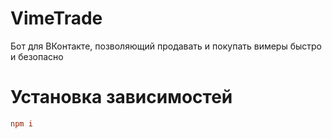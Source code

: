 # VimeTrade
Бот для ВКонтакте, позволяющий продавать и покупать вимеры быстро и безопасно
# Установка зависимостей
```ini
npm i
```
